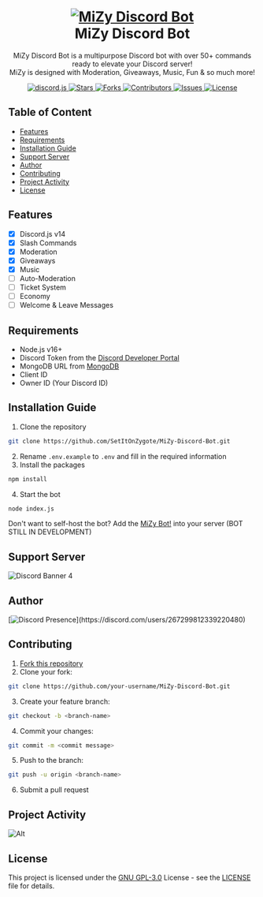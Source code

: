 <h1 align="center">
    <a href="#"><img src="[https://media.discordapp.net/attachments/782648229648400424/1133440971540021278/MiZy.gif](https://cdn.discordapp.com/attachments/1145943627185532960/1261735312145776640/MiZy.gif?ex=66940a14&is=6692b894&hm=3a970a683baeda0dbd8dad50cf3c293d1703e12cdb12750cb42dfb13669bc4e0&)" alt="MiZy Discord Bot"></a>
    <br>MiZy Discord Bot
</h1>

<p align="center">
    MiZy Discord Bot is a multipurpose Discord bot with over 50+ commands ready to elevate your Discord server!
    <br>
    MiZy is designed with Moderation, Giveaways, Music, Fun & so much more!
</p>

<p align="center">
    <a href="https://github.com/discordjs/discord.js/">
        <img src="https://img.shields.io/badge/Discord.js-v14-blue?style=for-the-badge" alt="discord.js">
    </a>
    <a href="https://github.com/SetItOnZygote/MiZy-Discord-Bot/stargazers">
        <img src="https://img.shields.io/github/stars/SetItOnZygote/MiZy-Discord-Bot.svg?style=for-the-badge" alt="Stars">
    </a>
    <a href="https://github.com/SetItOnZygote/MiZy-Discord-Bot/network/members">
        <img src="https://img.shields.io/github/forks/SetItOnZygote/MiZy-Discord-Bot.svg?style=for-the-badge" alt="Forks">
    </a>
    <a href="https://github.com/SetItOnZygote/MiZy-Discord-Bot/graphs/contributors">
        <img src="https://img.shields.io/github/contributors/SetItOnZygote/MiZy-Discord-Bot.svg?style=for-the-badge" alt="Contributors">
    </a>
    <a href="https://github.com/SetItOnZygote/MiZy-Discord-Bot/issues">
        <img src="https://img.shields.io/github/issues/SetItOnZygote/MiZy-Discord-Bot.svg?style=for-the-badge" alt="Issues">
    </a>
    <a href="https://github.com/SetItOnZygote/MiZy-Discord-Bot/blob/master/LICENSE">
        <img src="https://img.shields.io/github/license/SetItOnZygote/MiZy-Discord-Bot.svg?style=for-the-badge" alt="License">
    </a>
</p>

## Table of Content
* [Features](#features)
* [Requirements](#requirements)
* [Installation Guide](#installation-guide)
* [Support Server](#support-server)
* [Author](#author)
* [Contributing](#contributing)
* [Project Activity](#project-activity)
* [License](#license)


## Features
- [x] Discord.js v14
- [x] Slash Commands
- [x] Moderation
- [x] Giveaways
- [x] Music
- [ ] Auto-Moderation
- [ ] Ticket System
- [ ] Economy
- [ ] Welcome & Leave Messages

## Requirements
- Node.js v16+
- Discord Token from the [Discord Developer Portal][discord-portal]
- MongoDB URL from [MongoDB](mongodb)
- Client ID
- Owner ID (Your Discord ID)

## Installation Guide

1. Clone the repository
```bash
git clone https://github.com/SetItOnZygote/MiZy-Discord-Bot.git
```
2. Rename `.env.example` to `.env` and fill in the required information
3. Install the packages
```bash
npm install
```
4. Start the bot
```bash
node index.js
```

Don't want to self-host the bot? Add the [MiZy Bot!](https://discord.com/oauth2/authorize?client_id=752384586398302279&permissions=1007021182&scope=bot%20applications.commands) into your server (BOT STILL IN DEVELOPMENT)

## Support Server
![Discord Banner 4](https://discordapp.com/api/guilds/782644820257800212/widget.png?style=banner4)

## Author
[![Discord Presence](https://lanyard-profile-readme.vercel.app/api/267299812339220480?theme=dark&idleMessage=Probably%20coding%20a%20project...)](https://discord.com/users/267299812339220480)

## Contributing
1. [Fork this repository](fork)
2. Clone your fork:
```bash
git clone https://github.com/your-username/MiZy-Discord-Bot.git
```
3. Create your feature branch: 
```bash
git checkout -b <branch-name>
```
4. Commit your changes:
```bash
git commit -m <commit message>
```
5. Push to the branch:
```bash
git push -u origin <branch-name>
```
6. Submit a pull request

## Project Activity
![Alt](https://repobeats.axiom.co/api/embed/eff14131c4c687f536d86fdd174bfb10278ddfff.svg "Repobeats analytics image")

## License
This project is licensed under the [GNU GPL-3.0](https://choosealicense.com/licenses/gpl-3.0/) License - see the [LICENSE](LICENSE) file for details.

[fork]: https://github.com/SeItOnZygote/MiZy-Discord-Bot/fork
[discord-portal]: https://discord.com/developers/applications
[mongodb]: https://www.mongodb.com/

